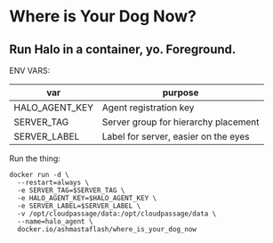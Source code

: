 # Where is Your Dog Now?

## Run Halo in a container, yo.  Foreground.

ENV VARS:

| var                | purpose                              |
|--------------------|--------------------------------------|
| HALO_AGENT_KEY     | Agent registration key               |
| SERVER_TAG         | Server group for hierarchy placement |
| SERVER_LABEL       | Label for server, easier on the eyes |


Run the thing:

    docker run -d \
      --restart=always \
      -e SERVER_TAG=$SERVER_TAG \
      -e HALO_AGENT_KEY=$HALO_AGENT_KEY \
      -e SERVER_LABEL=$SERVER_LABEL \
      -v /opt/cloudpassage/data:/opt/cloudpassage/data \
      --name=halo_agent \
      docker.io/ashmastaflash/where_is_your_dog_now
